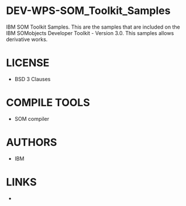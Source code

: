 DEV-WPS-SOM_Toolkit_Samples
===========================

IBM SOM Toolkit Samples. This are the samples that are included on the IBM SOMobjects Developer Toolkit - Version 3.0. This samples allows derivative works. 


LICENSE
===============
* BSD 3 Clauses

COMPILE TOOLS
===============
* SOM compiler

AUTHORS
===============
* IBM

LINKS
===============
* 

